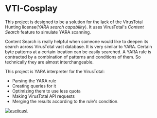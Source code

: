 # VTI-Cosplay
This project is designed to be a solution for the lack of the VirusTotal Hunting license(_YARA search capability_). It uses VirusTotal's _Content Search_ feature to simulate YARA scanning. 

Content Search is really helpful when someone would like to deepen its search across VirusTotal vast database. It is very similar to YARA. Certain byte patterns at a certain location can be easily searched. A YARA rule is contracted by a combination of patterns and conditions of them. So technically they are almost interchangeable. 

This project is YARA interpreter for the VirusTotal:
* Parsing the YARA rule 
* Creating queries for it
* Optimizing them to use less quota
* Making VirusTotal API requests
* Merging the results according to the rule's condition.

[![asciicast](https://asciinema.org/a/BMVqET0qPJ6didxzBMmMnAIgC.svg)](https://asciinema.org/a/BMVqET0qPJ6didxzBMmMnAIgC)
